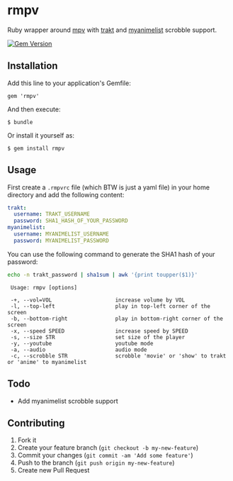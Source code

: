 rmpv
====

Ruby wrapper around [mpv](http://mpv.io/) with [trakt](http://trakt.tv) and [myanimelist](http://myanimelist.net) scrobble support.

[![Gem Version](https://badge.fury.io/rb/rmpv.png)](http://badge.fury.io/rb/rmpv)

## Installation

Add this line to your application's Gemfile:

    gem 'rmpv'

And then execute:

    $ bundle

Or install it yourself as:

    $ gem install rmpv

## Usage

First create a `.rmpvrc` file (which BTW is just a yaml file) in your home directory and add the following content:

```yaml
trakt:
  username: TRAKT_USERNAME
  password: SHA1_HASH_OF_YOUR_PASSWORD
myanimelist:
  username: MYANIMELIST_USERNAME
  password: MYANIMELIST_PASSWORD
```

You can use the following command to generate the SHA1 hash of your password:

```sh
echo -n trakt_password | sha1sum | awk '{print toupper($1)}'
```

     Usage: rmpv [options]

     -+, --vol=VOL                    increase volume by VOL
     -l, --top-left                   play in top-left corner of the screen
     -b, --bottom-right               play in bottom-right corner of the screen
     -x, --speed SPEED                increase speed by SPEED
     -s, --size STR                   set size of the player
     -y, --youtube                    youtube mode
     -a, --audio                      audio mode
     -c, --scrobble STR               scrobble 'movie' or 'show' to trakt or 'anime' to myanimelist
     

## Todo

- Add myanimelist scrobble support

## Contributing

1. Fork it
2. Create your feature branch (`git checkout -b my-new-feature`)
3. Commit your changes (`git commit -am 'Add some feature'`)
4. Push to the branch (`git push origin my-new-feature`)
5. Create new Pull Request
